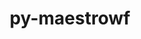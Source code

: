 ---
title: "py-maestrowf"
layout: cache
categories: [package, develop]
meta: {"versions": ["1.1.9"], "compilers": ["gcc@=7.5.0"], "oss": ["ubuntu18.04"], "platforms": ["linux"], "targets": ["x86_64_v3"], "stacks": ["radiuss", "root"], "num_specs": 14, "num_specs_by_stack": {"root": 14, "radiuss": 14}}
spec_details: [{"hash": "waeaxmezypypewrqc3qobiaze3evkhve", "compiler": "gcc@=7.5.0", "versions": ["1.1.9"], "os": "ubuntu18.04", "platform": "linux", "target": "x86_64_v3", "variants": ["build_system=python_pip"], "stacks": ["root", "radiuss"], "size": "-", "tarball": "https://binaries.spack.io/develop/build_cache/linux-ubuntu18.04-x86_64_v3/gcc-7.5.0/py-maestrowf-1.1.9/linux-ubuntu18.04-x86_64_v3-gcc-7.5.0-py-maestrowf-1.1.9-waeaxmezypypewrqc3qobiaze3evkhve.spack"}, {"hash": "utk6scve4zf4ium4u27l2cdfmdcycum6", "compiler": "gcc@=7.5.0", "versions": ["1.1.9"], "os": "ubuntu18.04", "platform": "linux", "target": "x86_64_v3", "variants": ["build_system=python_pip"], "stacks": ["root", "radiuss"], "size": "-", "tarball": "https://binaries.spack.io/develop/build_cache/linux-ubuntu18.04-x86_64_v3/gcc-7.5.0/py-maestrowf-1.1.9/linux-ubuntu18.04-x86_64_v3-gcc-7.5.0-py-maestrowf-1.1.9-utk6scve4zf4ium4u27l2cdfmdcycum6.spack"}, {"hash": "j5gyrk3qvfsqsejj4scjiymurilqa7n2", "compiler": "gcc@=7.5.0", "versions": ["1.1.9"], "os": "ubuntu18.04", "platform": "linux", "target": "x86_64_v3", "variants": ["build_system=python_pip"], "stacks": ["root", "radiuss"], "size": "-", "tarball": "https://binaries.spack.io/develop/build_cache/linux-ubuntu18.04-x86_64_v3/gcc-7.5.0/py-maestrowf-1.1.9/linux-ubuntu18.04-x86_64_v3-gcc-7.5.0-py-maestrowf-1.1.9-j5gyrk3qvfsqsejj4scjiymurilqa7n2.spack"}, {"hash": "u33kjxfkn5waopflopaxgd3tawwybhio", "compiler": "gcc@=7.5.0", "versions": ["1.1.9"], "os": "ubuntu18.04", "platform": "linux", "target": "x86_64_v3", "variants": ["build_system=python_pip"], "stacks": ["root", "radiuss"], "size": "-", "tarball": "https://binaries.spack.io/develop/build_cache/linux-ubuntu18.04-x86_64_v3/gcc-7.5.0/py-maestrowf-1.1.9/linux-ubuntu18.04-x86_64_v3-gcc-7.5.0-py-maestrowf-1.1.9-u33kjxfkn5waopflopaxgd3tawwybhio.spack"}, {"hash": "xy3uu5ran3xf26rkm65evlfp6vpwufn5", "compiler": "gcc@=7.5.0", "versions": ["1.1.9"], "os": "ubuntu18.04", "platform": "linux", "target": "x86_64_v3", "variants": ["build_system=python_pip"], "stacks": ["root", "radiuss"], "size": "-", "tarball": "https://binaries.spack.io/develop/build_cache/linux-ubuntu18.04-x86_64_v3/gcc-7.5.0/py-maestrowf-1.1.9/linux-ubuntu18.04-x86_64_v3-gcc-7.5.0-py-maestrowf-1.1.9-xy3uu5ran3xf26rkm65evlfp6vpwufn5.spack"}, {"hash": "g5qz5wlk3xhvbvh2xexivfjif52743nm", "compiler": "gcc@=7.5.0", "versions": ["1.1.9"], "os": "ubuntu18.04", "platform": "linux", "target": "x86_64_v3", "variants": ["build_system=python_pip"], "stacks": ["root", "radiuss"], "size": "-", "tarball": "https://binaries.spack.io/develop/build_cache/linux-ubuntu18.04-x86_64_v3/gcc-7.5.0/py-maestrowf-1.1.9/linux-ubuntu18.04-x86_64_v3-gcc-7.5.0-py-maestrowf-1.1.9-g5qz5wlk3xhvbvh2xexivfjif52743nm.spack"}, {"hash": "yfkjd75br4oohj7g7vbkpinc42ywsgj3", "compiler": "gcc@=7.5.0", "versions": ["1.1.9"], "os": "ubuntu18.04", "platform": "linux", "target": "x86_64_v3", "variants": ["build_system=python_pip"], "stacks": ["root", "radiuss"], "size": "-", "tarball": "https://binaries.spack.io/develop/build_cache/linux-ubuntu18.04-x86_64_v3/gcc-7.5.0/py-maestrowf-1.1.9/linux-ubuntu18.04-x86_64_v3-gcc-7.5.0-py-maestrowf-1.1.9-yfkjd75br4oohj7g7vbkpinc42ywsgj3.spack"}, {"hash": "tw3e6qmnl44oeq3z5tu3y5ht5lpncadh", "compiler": "gcc@=7.5.0", "versions": ["1.1.9"], "os": "ubuntu18.04", "platform": "linux", "target": "x86_64_v3", "variants": ["build_system=python_pip"], "stacks": ["root", "radiuss"], "size": "-", "tarball": "https://binaries.spack.io/develop/build_cache/linux-ubuntu18.04-x86_64_v3/gcc-7.5.0/py-maestrowf-1.1.9/linux-ubuntu18.04-x86_64_v3-gcc-7.5.0-py-maestrowf-1.1.9-tw3e6qmnl44oeq3z5tu3y5ht5lpncadh.spack"}, {"hash": "gxlbp4rhdmb3l4h3h5v2reptoy7qnyz5", "compiler": "gcc@=7.5.0", "versions": ["1.1.9"], "os": "ubuntu18.04", "platform": "linux", "target": "x86_64_v3", "variants": ["build_system=python_pip"], "stacks": ["root", "radiuss"], "size": "-", "tarball": "https://binaries.spack.io/develop/build_cache/linux-ubuntu18.04-x86_64_v3/gcc-7.5.0/py-maestrowf-1.1.9/linux-ubuntu18.04-x86_64_v3-gcc-7.5.0-py-maestrowf-1.1.9-gxlbp4rhdmb3l4h3h5v2reptoy7qnyz5.spack"}, {"hash": "bt66saw3ezsjd7sejebyucyj7xrx67fq", "compiler": "gcc@=7.5.0", "versions": ["1.1.9"], "os": "ubuntu18.04", "platform": "linux", "target": "x86_64_v3", "variants": ["build_system=python_pip"], "stacks": ["root", "radiuss"], "size": "-", "tarball": "https://binaries.spack.io/develop/build_cache/linux-ubuntu18.04-x86_64_v3/gcc-7.5.0/py-maestrowf-1.1.9/linux-ubuntu18.04-x86_64_v3-gcc-7.5.0-py-maestrowf-1.1.9-bt66saw3ezsjd7sejebyucyj7xrx67fq.spack"}, {"hash": "y6owd3qfuj3dhkyl4ikuucbomigpzitc", "compiler": "gcc@=7.5.0", "versions": ["1.1.9"], "os": "ubuntu18.04", "platform": "linux", "target": "x86_64_v3", "variants": ["build_system=python_pip"], "stacks": ["root", "radiuss"], "size": "-", "tarball": "https://binaries.spack.io/develop/build_cache/linux-ubuntu18.04-x86_64_v3/gcc-7.5.0/py-maestrowf-1.1.9/linux-ubuntu18.04-x86_64_v3-gcc-7.5.0-py-maestrowf-1.1.9-y6owd3qfuj3dhkyl4ikuucbomigpzitc.spack"}, {"hash": "bpnuk7hlwau4fhlosrupbvzfsoezq3ff", "compiler": "gcc@=7.5.0", "versions": ["1.1.9"], "os": "ubuntu18.04", "platform": "linux", "target": "x86_64_v3", "variants": ["build_system=python_pip"], "stacks": ["root", "radiuss"], "size": "-", "tarball": "https://binaries.spack.io/develop/build_cache/linux-ubuntu18.04-x86_64_v3/gcc-7.5.0/py-maestrowf-1.1.9/linux-ubuntu18.04-x86_64_v3-gcc-7.5.0-py-maestrowf-1.1.9-bpnuk7hlwau4fhlosrupbvzfsoezq3ff.spack"}, {"hash": "r53yg6czkj5k2j5dtobbmhe4ndcwseoy", "compiler": "gcc@=7.5.0", "versions": ["1.1.9"], "os": "ubuntu18.04", "platform": "linux", "target": "x86_64_v3", "variants": ["build_system=python_pip"], "stacks": ["root", "radiuss"], "size": "-", "tarball": "https://binaries.spack.io/develop/build_cache/linux-ubuntu18.04-x86_64_v3/gcc-7.5.0/py-maestrowf-1.1.9/linux-ubuntu18.04-x86_64_v3-gcc-7.5.0-py-maestrowf-1.1.9-r53yg6czkj5k2j5dtobbmhe4ndcwseoy.spack"}, {"hash": "rikptbye3tzd6ds7jp6dx5e6qd262kyd", "compiler": "gcc@=7.5.0", "versions": ["1.1.9"], "os": "ubuntu18.04", "platform": "linux", "target": "x86_64_v3", "variants": ["build_system=python_pip"], "stacks": ["root", "radiuss"], "size": "-", "tarball": "https://binaries.spack.io/develop/build_cache/linux-ubuntu18.04-x86_64_v3/gcc-7.5.0/py-maestrowf-1.1.9/linux-ubuntu18.04-x86_64_v3-gcc-7.5.0-py-maestrowf-1.1.9-rikptbye3tzd6ds7jp6dx5e6qd262kyd.spack"}]
---